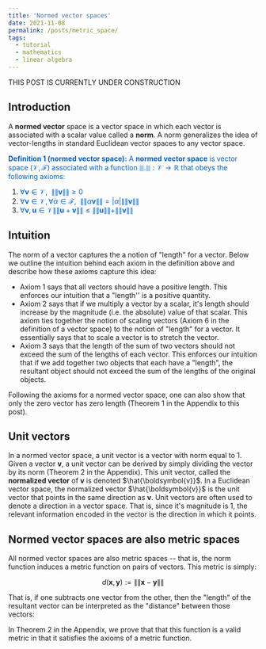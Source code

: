 ```yaml
---
title: 'Normed vector spaces'
date: 2021-11-08
permalink: /posts/metric_space/
tags:
  - tutorial
  - mathematics
  - linear algebra
---
```


THIS POST IS CURRENTLY UNDER CONSTRUCTION

Introduction
------------

A **normed vector** space is a vector space in which each vector is associated with a scalar value called a **norm**.  A norm generalizes the idea of vector-lengths in standard Euclidean vector spaces to any vector space.  

<span style="color:#0060C6">**Definition 1 (normed vector space):** A **normed vector space** is vector space $(\mathcal{V}, \mathcal{F})$ associated with a function $\|\|.\|\| : \mathcal{V} \rightarrow \mathbb{R}$ that obeys the following axioms:</span>

1. <span style="color:#0060C6">$\forall \boldsymbol{v} \in \mathcal{V}, \ \ \|\|\boldsymbol{v}\|\| \geq 0$</span>  
2. <span style="color:#0060C6">$\forall \boldsymbol{v} \in \mathcal{V}, \forall \alpha \in \mathcal{F}, \ \ \|\|\alpha\boldsymbol{v}\|\| = |\alpha| \|\|\boldsymbol{v}\|\|$</span>  
3. <span style="color:#0060C6">$\forall \boldsymbol{v}, \boldsymbol{u} \in \mathcal{V} \|\|\boldsymbol{u} + \boldsymbol{v}\|\| \leq \|\|\boldsymbol{u}\|\| + \|\|\boldsymbol{v}\|\|$</span>   

Intuition
---------

The norm of a vector captures the a notion of "length" for a vector.  Below we outline the intuition behind each axiom in the definition above and describe how these axioms capture this idea:

* Axiom 1 says that all vectors should have a positive length.  This enforces our intuition that a "length'' is a positive quantity.
* Axiom 2 says that if we multiply a vector by a scalar, it's length should increase by the magnitude (i.e. the absolute) value of that scalar. This axiom ties together the notion of scaling vectors (Axiom 6 in the definition of a vector space) to the notion of "length" for a vector.  It essentially says that to scale a vector is to stretch the vector.
* Axiom 3 says that the length of the sum of two vectors should not exceed the sum of the lengths of each vector.  This enforces our intuition that if we add together two objects that each have a "length", the resultant object should not exceed the sum of the lengths of the original objects.

Following the axioms for a normed vector space, one can also show that only the zero vector has zero length (Theorem 1 in the Appendix to this post).
  
Unit vectors
------------

 In a normed vector space, a unit vector is a vector with norm equal to 1. Given a vector $\boldsymbol{v}$, a unit vector can be derived by simply dividing the vector by its norm (Theorem 2 in the Appendix).  This unit vector, called the **normalized vector** of $\boldsymbol{v}$ is denoted $\hat{\boldsymbol{v}}$.  In a Euclidean vector space, the normalized vector $\hat{\boldsymbol{v}}$ is the unit vector that points in the same direction as $\boldsymbol{v}$.  Unit vectors are often used to denote a direction in a vector space.  That is, since it's magnitude is 1, the relevant information encoded in the vector is the direction in which it points.  
  
Normed vector spaces are also metric spaces
-------------------------------------------
  
All normed vector spaces are also metric spaces -- that is, the norm function induces a metric function on pairs of vectors. This metric is simply:

$$d(\boldsymbol{x}, \boldsymbol{y}) := \|\|\boldsymbol{x} - \boldsymbol{y}\|\|$$

That is, if one subtracts one vector from the other, then the "length" of the resultant vector can be interpreted as the "distance" between those vectors:


In Theorem 2 in the Appendix, we prove that that this function is a valid metric in that it satisfies the axioms of a metric function.

 
 
